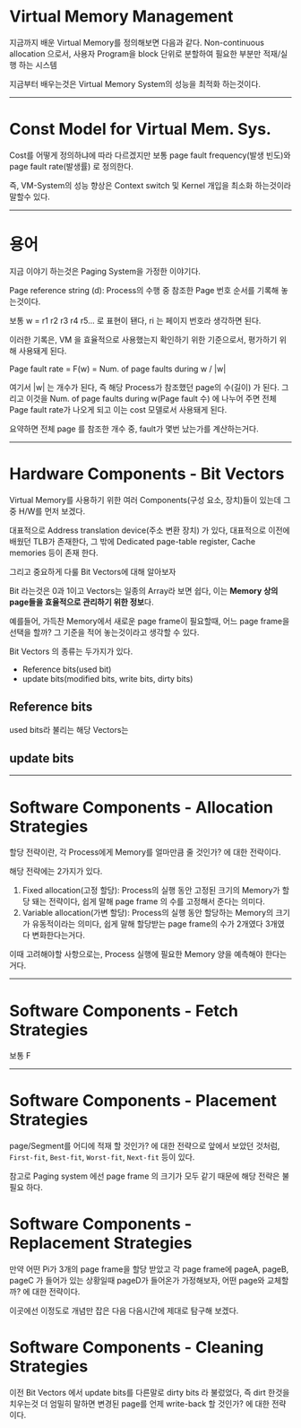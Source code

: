 # Virtual Memory Management
지금까지 배운 Virtual Memory를 정의해보면 다음과 같다. Non-continuous allocation 으로서, 사용자 Program을 block 단위로 분할하여 필요한 부분만 적재/실행 하는 시스템

지금부터 배우는것은 Virtual Memory System의 성능을 최적화 하는것이다.

***

# Const Model for Virtual Mem. Sys.
Cost를 어떻게 정의하냐에 따라 다르겠지만 보통 page fault frequency(발생 빈도)와 page fault rate(발생률) 로 정의한다.

즉, VM-System의 성능 향상은 Context switch 및 Kernel 개입을 최소화 하는것이라 말할수 있다.

***

# 용어
지금 이야기 하는것은 Paging System을 가정한 이야기다.

Page reference string (d): Process의 수행 중 참조한 Page 번호 순서를 기록해 놓는것이다.

보통 w = r1 r2 r3 r4 r5... 로 표현이 됀다, ri 는 페이지 번호라 생각하면 된다.

이러한 기록은, VM 을 효율적으로 사용했는지 확인하기 위한 기준으로서, 평가하기 위해 사용돼게 된다.

Page fault rate = F(w) = Num. of page faults during w / |w|

여기서 |w| 는 개수가 된다, 즉 해당 Process가 참조했던 page의 수(길이) 가 된다. 그리고 이것을 Num. of page faults during w(Page fault 수) 에 나누어 주면 전체 Page fault rate가 나오게 되고 이는 cost 모델로서 사용돼게 된다.

요약하면 전체 page 를 참조한 개수 중, fault가 몇번 났는가를 계산하는거다.

***
# Hardware Components - Bit Vectors
Virtual Memory를 사용하기 위한 여러 Components(구성 요소, 장치)들이 있는데 그중 H/W를 먼저 보겠다.

대표적으로 Address translation device(주소 변환 장치) 가 있다, 대표적으로 이전에 배웠던 TLB가 존재한다, 그 밖에 Dedicated page-table register, Cache memories 등이 존재 한다.

그리고 중요하게 다룰 Bit Vectors에 대해 알아보자

Bit 라는것은 0과 1이고 Vectors는 일종의 Array라 보면 쉽다, 이는 **Memory 상의 page들을 효율적으로 관리하기 위한 정보**다.

예를들어, 가득찬 Memory에서 새로운 page frame이 필요할때, 어느 page frame을 선택을 할까? 그 기준을 적어 놓는것이라고 생각할 수 있다.

Bit Vectors 의 종류는 두가지가 있다.
* Reference bits(used bit)
* update bits(modified bits, write bits, dirty bits)

## Reference bits
used bits라 불리는 해당 Vectors는

## update bits
***

# Software Components - Allocation Strategies
할당 전략이란, 각 Process에게 Memory를 얼마만큼 줄 것인가? 에 대한 전략이다.

해당 전략에는 2가지가 있다.
1. Fixed allocation(고정 할당): Process의 실행 동안 고정된 크기의 Memory가 할당 돼는 전략이다, 쉽게 말해 page frame 의 수를 고정해서 준다는 의미다.
2. Variable allocation(가변 할당): Process의 실행 동안 할당하는 Memory의 크기가 유동적이라는 의미다, 쉽게 말해 할당받는 page frame의 수가 2개였다 3개였다 변화한다는거다.

이때 고려해야할 사항으로는, Process 실행에 필요한 Memory 양을 예측해야 한다는 거다.

***

# Software Components - Fetch Strategies
보통 F

***


# Software Components - Placement Strategies
page/Segment를 어디에 적재 할 것인가? 에 대한 전략으로 앞에서 보았던 것처럼, `First-fit`, `Best-fit`, `Worst-fit`, `Next-fit` 등이 있다.

참고로 Paging system 에선 page frame 의 크기가 모두 같기 때문에 해당 전략은 불필요 하다.

# Software Components - Replacement Strategies
만약 어떤 Pi가 3개의 page frame을 할당 받았고 각 page frame에 pageA, pageB, pageC 가 들어가 있는 상황일때 pageD가 들어온가 가정해보자, 어떤 page와 교체할까? 에 대한 전략이다.

이곳에선 이정도로 개념만 잡은 다음 다음시간에 제대로 탐구해 보겠다.

# Software Components - Cleaning Strategies
이전 Bit Vectors 에서 update bits를 다른말로 dirty bits 라 불렀었다, 즉 dirt 한것을 치우는것 더 엄밀히 말하면 변경된 page를 언제 write-back 할 것인가? 에 대한 전략이다.
